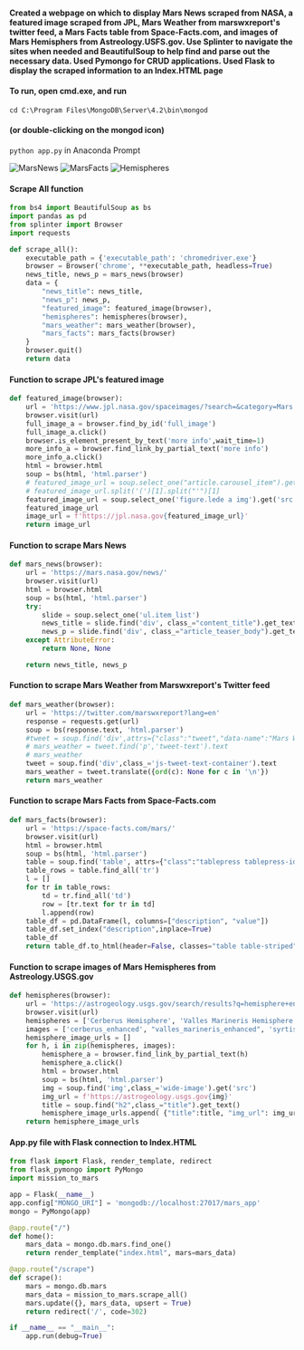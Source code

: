#### Created a webpage on which to display Mars News scraped from NASA, a featured image scraped from JPL, Mars Weather from marswxreport's twitter feed, a Mars Facts table from Space-Facts.com, and images of Mars Hemisphers from Astreology.USFS.gov.  Use Splinter to navigate the sites when needed and BeautifulSoup to help find and parse out the necessary data.  Used Pymongo for CRUD applications. Used Flask to display the scraped information to an Index.HTML page

#### To run, open cmd.exe, and run 
`cd C:\Program Files\MongoDB\Server\4.2\bin\mongod` 
#### (or double-clicking on the mongod icon)   
`python app.py` in Anaconda Prompt

![MarsNews]("URL.JPG")
![MarsFacts]("MarsFacts.JPG")
![Hemispheres]("Hemispheres.JPG")

#### Scrape All function
```python
from bs4 import BeautifulSoup as bs
import pandas as pd
from splinter import Browser
import requests

def scrape_all():
    executable_path = {'executable_path': 'chromedriver.exe'}
    browser = Browser('chrome', **executable_path, headless=True)
    news_title, news_p = mars_news(browser)
    data = {
        "news_title": news_title, 
        "news_p": news_p,
        "featured_image": featured_image(browser),
        "hemispheres": hemispheres(browser),
        "mars_weather": mars_weather(browser),
        "mars_facts": mars_facts(browser)
    }
    browser.quit()
    return data
```

#### Function to scrape JPL's featured image
```python
def featured_image(browser):
    url = 'https://www.jpl.nasa.gov/spaceimages/?search=&category=Mars'
    browser.visit(url)
    full_image_a = browser.find_by_id('full_image')
    full_image_a.click()
    browser.is_element_present_by_text('more info',wait_time=1)
    more_info_a = browser.find_link_by_partial_text('more info')
    more_info_a.click()
    html = browser.html
    soup = bs(html, 'html.parser')
    # featured_image_url = soup.select_one("article.carousel_item").get("style")
    # featured_image_url.split('(')[1].split("'")[1]
    featured_image_url = soup.select_one('figure.lede a img').get('src')
    featured_image_url
    image_url = f'https://jpl.nasa.gov{featured_image_url}'
    return image_url
```

#### Function to scrape Mars News
```python
def mars_news(browser):
    url = 'https://mars.nasa.gov/news/'
    browser.visit(url)
    html = browser.html
    soup = bs(html, 'html.parser')
    try: 
        slide = soup.select_one('ul.item_list')
        news_title = slide.find('div', class_="content_title").get_text()
        news_p = slide.find('div', class_="article_teaser_body").get_text()
    except AttributeError:
        return None, None

    return news_title, news_p
```

#### Function to scrape Mars Weather from Marswxreport's Twitter feed
```python
def mars_weather(browser):
    url = 'https://twitter.com/marswxreport?lang=en'
    response = requests.get(url)
    soup = bs(response.text, 'html.parser')
    #tweet = soup.find('div',attrs={"class":"tweet","data-name":"Mars Weather"})
    # mars_weather = tweet.find('p','tweet-text').text
    # mars_weather
    tweet = soup.find('div',class_='js-tweet-text-container').text
    mars_weather = tweet.translate({ord(c): None for c in '\n'})
    return mars_weather
```

#### Function to scrape Mars Facts from Space-Facts.com
```python
def mars_facts(browser):
    url = 'https://space-facts.com/mars/'  
    browser.visit(url)
    html = browser.html
    soup = bs(html, 'html.parser') 
    table = soup.find('table', attrs={"class":"tablepress tablepress-id-p-mars"})
    table_rows = table.find_all('tr')
    l = []
    for tr in table_rows:
        td = tr.find_all('td')
        row = [tr.text for tr in td]
        l.append(row)
    table_df = pd.DataFrame(l, columns=["description", "value"])
    table_df.set_index("description",inplace=True)
    table_df
    return table_df.to_html(header=False, classes="table table-striped")
```

#### Function to scrape images of Mars Hemispheres from Astreology.USGS.gov
```python
def hemispheres(browser):
    url = 'https://astrogeology.usgs.gov/search/results?q=hemisphere+enhanced&k1=target&v1=Mars' 
    browser.visit(url)
    hemispheres = ['Cerberus Hemisphere', 'Valles Marineris Hemisphere', 'Syrtis Major Hemisphere', 'Schiaparelli Hemisphere']
    images = ['cerberus_enhanced', "valles_marineris_enhanced", 'syrtis_major_enhanced', 'schiaparelli_enhanced']
    hemisphere_image_urls = []
    for h, i in zip(hemispheres, images):
        hemisphere_a = browser.find_link_by_partial_text(h)
        hemisphere_a.click()
        html = browser.html
        soup = bs(html, 'html.parser')
        img = soup.find('img',class_='wide-image').get('src')
        img_url = f'https://astrogeology.usgs.gov{img}'
        title = soup.find("h2",class_="title").get_text()
        hemisphere_image_urls.append( {"title":title, "img_url": img_url})
    return hemisphere_image_urls
```

#### App.py file with Flask connection to Index.HTML
```python
from flask import Flask, render_template, redirect
from flask_pymongo import PyMongo
import mission_to_mars

app = Flask(__name__)
app.config["MONGO_URI"] = 'mongodb://localhost:27017/mars_app'
mongo = PyMongo(app)

@app.route("/")     
def home():
    mars_data = mongo.db.mars.find_one()
    return render_template("index.html", mars=mars_data)

@app.route("/scrape")
def scrape():
    mars = mongo.db.mars
    mars_data = mission_to_mars.scrape_all()
    mars.update({}, mars_data, upsert = True)
    return redirect('/', code=302)

if __name__ == "__main__":
    app.run(debug=True)
```


